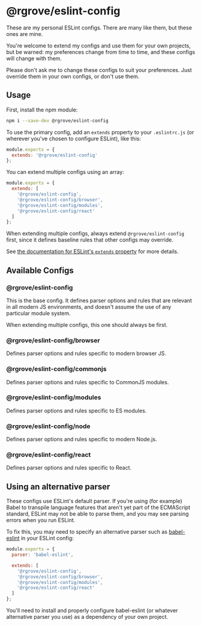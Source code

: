 # @rgrove/eslint-config

These are my personal ESLint configs. There are many like them, but these ones
are mine.

You're welcome to extend my configs and use them for your own projects, but be
warned: my preferences change from time to time, and these configs will change
with them.

Please don't ask me to change these configs to suit your preferences. Just
override them in your own configs, or don't use them.

## Usage

First, install the npm module:

```bash
npm i --save-dev @rgrove/eslint-config
```

To use the primary config, add an `extends` property to your `.eslintrc.js` (or
wherever you've chosen to configure ESLint), like this:

```js
module.exports = {
  extends: '@rgrove/eslint-config'
};
```

You can extend multiple configs using an array:

```js
module.exports = {
  extends: [
    '@rgrove/eslint-config',
    '@rgrove/eslint-config/browser',
    '@rgrove/eslint-config/modules',
    '@rgrove/eslint-config/react'
  ]
};
```

When extending multiple configs, always extend `@rgrove/eslint-config` first,
since it defines baseline rules that other configs may override.

See [the documentation for ESLint's `extends` property](https://eslint.org/docs/user-guide/configuring#extending-configuration-files) for more details.

## Available Configs

### @rgrove/eslint-config

This is the base config. It defines parser options and rules that are relevant
in all modern JS environments, and doesn't assume the use of any particular
module system.

When extending multiple configs, this one should always be first.

### @rgrove/eslint-config/browser

Defines parser options and rules specific to modern browser JS.

### @rgrove/eslint-config/commonjs

Defines parser options and rules specific to CommonJS modules.

### @rgrove/eslint-config/modules

Defines parser options and rules specific to ES modules.

### @rgrove/eslint-config/node

Defines parser options and rules specific to modern Node.js.

### @rgrove/eslint-config/react

Defines parser options and rules specific to React.

## Using an alternative parser

These configs use ESLint's default parser. If you're using (for example) Babel
to transpile language features that aren't yet part of the ECMAScript standard,
ESLint may not be able to parse them, and you may see parsing errors when you
run ESLint.

To fix this, you may need to specify an alternative parser such as
[babel-eslint](https://github.com/babel/babel-eslint) in your ESLint config:

```js
module.exports = {
  parser: 'babel-eslint',

  extends: [
    '@rgrove/eslint-config',
    '@rgrove/eslint-config/browser',
    '@rgrove/eslint-config/modules',
    '@rgrove/eslint-config/react'
  ]
};
```

You'll need to install and properly configure babel-eslint (or whatever
alternative parser you use) as a dependency of your own project.
